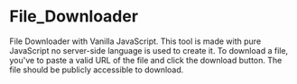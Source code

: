 # File_Downloader
File Downloader with Vanilla JavaScript. This tool is made with pure JavaScript no server-side language is used to create it. To download a file, you've to paste a valid URL of the file and click the download button. The file should be publicly accessible to download.
